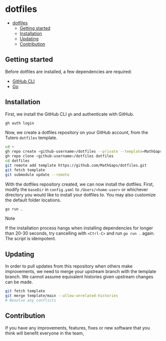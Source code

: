 # dotfiles

<!--toc:start-->

- [dotfiles](#dotfiles)
  - [Getting started](#getting-started)
  - [Installation](#installation)
  - [Updating](#updating)
  - [Contribution](#contribution)
  <!--toc:end-->

## Getting started

Before dotfiles are installed, a few dependencies are required:

- [GitHub CLI](https://docs.github.com/en/github-cli/github-cli/quickstart)
- [Go](https://go.dev/doc/install)

## Installation

First, we install the GitHub CLI `gh` and authenticate with GitHub.

```bash
gh auth login
```

Now, we create a dotfiles repository on your GitHub account, from the Tutero `dotfiles` template.

```bash
cd ~
gh repo create <github-username>/dotfiles --private --template=MathGaps/dotfiles
gh repo clone <github-username>/dotfiles dotfiles
cd dotfiles
git remote add template https://github.com/MathGaps/dotfiles.git
git fetch template
git submodule update --remote
```

With the dotfiles repository created, we can now install the dotfiles. First, modify the `baseDir` in `config.yaml` to `/Users/<home-user>` or whichever directory you would like to install your dotfiles to. You may also customize the default folder locations.

```bash
go run .
```

> [!NOTE]
> If the installation process hangs when installing dependencies for longer than 20-30 seconds, try cancelling with `<Ctrl-C>` and run `go run .` again. The script is idempotent.

## Updating

In order to pull updates from this repository when others make improvements, we need to merge your upstream branch with the template branch. We cannot assume equivalent histories given upstream changes can be made.

```bash
git fetch template
git merge template/main --allow-unrelated-histories
# Resolve any conflicts
```

## Contribution

If you have any improvements, features, fixes or new software that you think will benefit everyone in the team,
